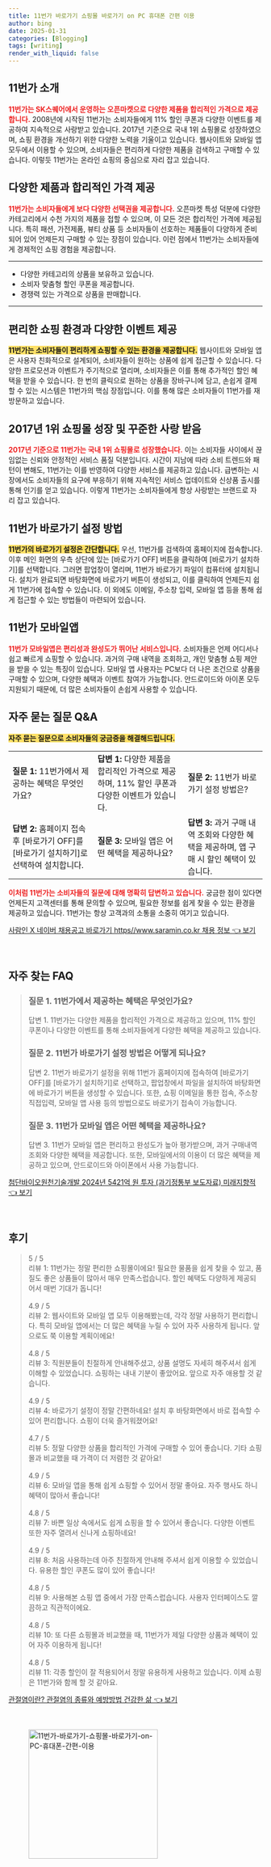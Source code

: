 ```yaml
---
title: 11번가 바로가기 쇼핑몰 바로가기 on PC 휴대폰 간편 이용
author: bing
date: 2025-01-31
categories: [Blogging]
tags: [writing]
render_with_liquid: false
---
```



<h2 id='11번가_소개'>11번가 소개</h2>

<p><b><span style="color: #ee2323;">11번가는 SK스퀘어에서 운영하는 오픈마켓으로 다양한 제품을 합리적인 가격으로 제공합니다.</span></b> 2008년에 시작된 11번가는 소비자들에게 11% 할인 쿠폰과 다양한 이벤트를 제공하여 지속적으로 사랑받고 있습니다. 2017년 기준으로 국내 1위 쇼핑몰로 성장하였으며, 쇼핑 환경을 개선하기 위한 다양한 노력을 기울이고 있습니다. 웹사이트와 모바일 앱 모두에서 이용할 수 있으며, 소비자들은 편리하게 다양한 제품을 검색하고 구매할 수 있습니다. 이렇듯 11번가는 온라인 쇼핑의 중심으로 자리 잡고 있습니다.</p>

<h2 id='11번가의_합리적인_가격'>다양한 제품과 합리적인 가격 제공</h2>

<p><b><span style="color: #ee2323;">11번가는 소비자들에게 보다 다양한 선택권을 제공합니다.</span></b> 오픈마켓 특성 덕분에 다양한 카테고리에서 수천 가지의 제품을 접할 수 있으며, 이 모든 것은 합리적인 가격에 제공됩니다. 특히 패션, 가전제품, 뷰티 상품 등 소비자들이 선호하는 제품들이 다양하게 준비되어 있어 언제든지 구매할 수 있는 장점이 있습니다. 이런 점에서 11번가는 소비자들에게 경제적인 쇼핑 경험을 제공합니다.</p>

<hr />

<ul>
    <li>다양한 카테고리의 상품을 보유하고 있습니다.</li>
    <li>소비자 맞춤형 할인 쿠폰을 제공합니다.</li>
    <li>경쟁력 있는 가격으로 상품을 판매합니다.</li>
</ul>

<hr />

<h2 id='편리한_쇼핑_환경'>편리한 쇼핑 환경과 다양한 이벤트 제공</h2>

<p><b><span style="background-color: #ffe066;">11번가는 소비자들이 편리하게 쇼핑할 수 있는 환경을 제공합니다.</span></b> 웹사이트와 모바일 앱은 사용자 친화적으로 설계되어, 소비자들이 원하는 상품에 쉽게 접근할 수 있습니다. 다양한 프로모션과 이벤트가 주기적으로 열리며, 소비자들은 이를 통해 추가적인 할인 혜택을 받을 수 있습니다. 한 번의 클릭으로 원하는 상품을 장바구니에 담고, 손쉽게 결제할 수 있는 시스템은 11번가의 핵심 장점입니다. 이를 통해 많은 소비자들이 11번가를 재방문하고 있습니다.</p>

<h2 id='2017년_1위_쇼핑몰_성장'>2017년 1위 쇼핑몰 성장 및 꾸준한 사랑 받음</h2>

<p><b><span style="color: #ee2323;">2017년 기준으로 11번가는 국내 1위 쇼핑몰로 성장했습니다.</span></b> 이는 소비자들 사이에서 끊임없는 신뢰와 안정적인 서비스 품질 덕분입니다. 시간이 지남에 따라 소비 트렌드와 패턴이 변해도, 11번가는 이를 반영하여 다양한 서비스를 제공하고 있습니다. 급변하는 시장에서도 소비자들의 요구에 부응하기 위해 지속적인 서비스 업데이트와 신상품 출시를 통해 인기를 얻고 있습니다. 이렇게 11번가는 소비자들에게 항상 사랑받는 브랜드로 자리 잡고 있습니다.</p>

<h2 id='바로가기_설정_방법'>11번가 바로가기 설정 방법</h2>

<p><b><span style="background-color: #ffe066;">11번가의 바로가기 설정은 간단합니다.</span></b> 우선, 11번가를 검색하여 홈페이지에 접속합니다. 이후 메인 화면의 우측 상단에 있는 [바로가기 OFF] 버튼을 클릭하여 [바로가기 설치하기]를 선택합니다. 그러면 팝업창이 열리며, 11번가 바로가기 파일이 컴퓨터에 설치됩니다. 설치가 완료되면 바탕화면에 바로가기 버튼이 생성되고, 이를 클릭하여 언제든지 쉽게 11번가에 접속할 수 있습니다. 이 외에도 이메일, 주소창 입력, 모바일 앱 등을 통해 쉽게 접근할 수 있는 방법들이 마련되어 있습니다.</p>

<h2 id='모바일앱의_특징'>11번가 모바일앱</h2>

<p><b><span style="color: #ee2323;">11번가 모바일앱은 편리성과 완성도가 뛰어난 서비스입니다.</span></b> 소비자들은 언제 어디서나 쉽고 빠르게 쇼핑할 수 있습니다. 과거의 구매 내역을 조회하고, 개인 맞춤형 쇼핑 제안을 받을 수 있는 특징이 있습니다. 모바일 앱 사용자는 PC보다 더 나은 조건으로 상품을 구매할 수 있으며, 다양한 혜택과 이벤트 참여가 가능합니다. 안드로이드와 아이폰 모두 지원되기 때문에, 더 많은 소비자들이 손쉽게 사용할 수 있습니다.</p>

<h2 id='자주_묻는_질문_QNA'>자주 묻는 질문 Q&A</h2>

<p><b><span style="background-color: #ffe066;">자주 묻는 질문으로 소비자들의 궁금증을 해결해드립니다.</span></b></p>

<table>
    <tr>
        <td><b>질문 1:</b> 11번가에서 제공하는 혜택은 무엇인가요?</td>
        <td><b>답변 1:</b> 다양한 제품을 합리적인 가격으로 제공하며, 11% 할인 쿠폰과 다양한 이벤트가 있습니다.</td>
        <td><b>질문 2:</b> 11번가 바로가기 설정 방법은?</td>
    </tr>
    <tr>
        <td><b>답변 2:</b> 홈페이지 접속 후 [바로가기 OFF]를 [바로가기 설치하기]로 선택하여 설치합니다.</td>
        <td><b>질문 3:</b> 모바일 앱은 어떤 혜택을 제공하나요?</td>
        <td><b>답변 3:</b> 과거 구매 내역 조회와 다양한 혜택을 제공하며, 앱 구매 시 할인 혜택이 있습니다.</td>
    </tr>
</table>

<p><b><span style="color: #ee2323;">이처럼 11번가는 소비자들의 질문에 대해 명확히 답변하고 있습니다.</span></b> 궁금한 점이 있다면 언제든지 고객센터를 통해 문의할 수 있으며, 필요한 정보를 쉽게 찾을 수 있는 환경을 제공하고 있습니다. 11번가는 항상 고객과의 소통을 소중히 여기고 있습니다.</p>


<p><a class="click-button" title="사람인 X 네이버 채용공고 바로가기 https//www.saramin.co.kr 채용 정보" href="https://aptwhite.github.io/posts/%EC%82%AC%EB%9E%8C%EC%9D%B8-X-%EB%84%A4%EC%9D%B4%EB%B2%84-%EC%B1%84%EC%9A%A9%EA%B3%B5%EA%B3%A0-%EB%B0%94%EB%A1%9C%EA%B0%80%EA%B8%B0-httpswww.saramin.co.kr-%EC%B1%84%EC%9A%A9-%EC%A0%95%EB%B3%B4/" rel="dofollow">사람인 X 네이버 채용공고 바로가기 https//www.saramin.co.kr 채용 정보 👈 보기</a></p><br>
<h2 id='자주_찾는_FAQ'>자주 찾는 FAQ</h2>
<div itemscope="" itemtype="https://schema.org/FAQPage"> 
<blockquote> 
<div itemscope="" itemprop="mainEntity" itemtype="https://schema.org/Question"> 
<h3 itemprop="name">질문 1. 11번가에서 제공하는 혜택은 무엇인가요?</h3> 
<div itemscope="" itemprop="acceptedAnswer" itemtype="https://schema.org/Answer"> 
<span itemprop="text"> 
<p>답변 1. 11번가는 다양한 제품을 합리적인 가격으로 제공하고 있으며, 11% 할인 쿠폰이나 다양한 이벤트를 통해 소비자들에게 다양한 혜택을 제공하고 있습니다.</p> 
</span> 
</div> 
</div> 
<div itemscope="" itemprop="mainEntity" itemtype="https://schema.org/Question"> 
<h3 itemprop="name">질문 2. 11번가 바로가기 설정 방법은 어떻게 되나요?</h3> 
<div itemscope="" itemprop="acceptedAnswer" itemtype="https://schema.org/Answer"> 
<span itemprop="text"> 
<p>답변 2. 11번가 바로가기 설정을 위해 11번가 홈페이지에 접속하여 [바로가기 OFF]를 [바로가기 설치하기]로 선택하고, 팝업창에서 파일을 설치하여 바탕화면에 바로가기 버튼을 생성할 수 있습니다. 또한, 쇼핑 이메일을 통한 접속, 주소창 직접입력, 모바일 앱 사용 등의 방법으로도 바로가기 접속이 가능합니다.</p> 
</span> 
</div> 
</div> 
<div itemscope="" itemprop="mainEntity" itemtype="https://schema.org/Question"> 
<h3 itemprop="name">질문 3. 11번가 모바일 앱은 어떤 혜택을 제공하나요?</h3> 
<div itemscope="" itemprop="acceptedAnswer" itemtype="https://schema.org/Answer"> 
<span itemprop="text"> 
<p>답변 3. 11번가 모바일 앱은 편리하고 완성도가 높아 평가받으며, 과거 구매내역 조회와 다양한 혜택을 제공합니다. 또한, 모바일에서의 이용이 더 많은 혜택을 제공하고 있으며, 안드로이드와 아이폰에서 사용 가능합니다.</p> 
</span> 
</div> 
</div> 
</blockquote> 
</div>
<p><a class="click-button" title="첨단바이오원천기술개발 2024년 5421억 원 투자 (과기정통부 보도자료) 미래지향적" href="https://aptwhite.github.io/posts/%EC%B2%A8%EB%8B%A8%EB%B0%94%EC%9D%B4%EC%98%A4%EC%9B%90%EC%B2%9C%EA%B8%B0%EC%88%A0%EA%B0%9C%EB%B0%9C-2024%EB%85%84-5421%EC%96%B5-%EC%9B%90-%ED%88%AC%EC%9E%90-(%EA%B3%BC%EA%B8%B0%EC%A0%95%ED%86%B5%EB%B6%80-%EB%B3%B4%EB%8F%84%EC%9E%90%EB%A3%8C)-%EB%AF%B8%EB%9E%98%EC%A7%80%ED%96%A5%EC%A0%81/" rel="dofollow">첨단바이오원천기술개발 2024년 5421억 원 투자 (과기정통부 보도자료) 미래지향적 👈 보기</a></p><br>
<h2 id='후기'>후기</h2>
<div itemscope itemtype="https://schema.org/Product">
  <blockquote>
  <div itemprop="review" itemscope itemtype="https://schema.org/Review">
      <div itemprop="reviewRating" itemscope itemtype="https://schema.org/Rating"> <span itemprop="ratingValue">5</span> / <span itemprop="bestRating">5</span> </div>
      <span itemprop="reviewBody">리뷰 1: 11번가는 정말 편리한 쇼핑몰이에요! 필요한 물품을 쉽게 찾을 수 있고, 품질도 좋은 상품들이 많아서 매우 만족스럽습니다. 할인 혜택도 다양하게 제공되어서 매번 기대가 돕니다!</span>
  </div>
  <br>
  <div itemprop="review" itemscope itemtype="https://schema.org/Review">
      <div itemprop="reviewRating" itemscope itemtype="https://schema.org/Rating"> <span itemprop="ratingValue">4.9</span> / <span itemprop="bestRating">5</span> </div>
      <span itemprop="reviewBody">리뷰 2: 웹사이트와 모바일 앱 모두 이용해봤는데, 각각 정말 사용하기 편리합니다. 특히 모바일 앱에서는 더 많은 혜택을 누릴 수 있어 자주 사용하게 됩니다. 앞으로도 쭉 이용할 계획이에요!</span>
  </div>
  <br>
  <div itemprop="review" itemscope itemtype="https://schema.org/Review">
      <div itemprop="reviewRating" itemscope itemtype="https://schema.org/Rating"> <span itemprop="ratingValue">4.8</span> / <span itemprop="bestRating">5</span> </div>
      <span itemprop="reviewBody">리뷰 3: 직원분들이 친절하게 안내해주셨고, 상품 설명도 자세히 해주셔서 쉽게 이해할 수 있었습니다. 쇼핑하는 내내 기분이 좋았어요. 앞으로 자주 애용할 것 같습니다.</span>
  </div>
  <br>
  <div itemprop="review" itemscope itemtype="https://schema.org/Review">
      <div itemprop="reviewRating" itemscope itemtype="https://schema.org/Rating"> <span itemprop="ratingValue">4.9</span> / <span itemprop="bestRating">5</span> </div>
      <span itemprop="reviewBody">리뷰 4: 바로가기 설정이 정말 간편하네요! 설치 후 바탕화면에서 바로 접속할 수 있어 편리합니다. 쇼핑이 더욱 즐거워졌어요!</span>
  </div>
  <br>
  <div itemprop="review" itemscope itemtype="https://schema.org/Review">
      <div itemprop="reviewRating" itemscope itemtype="https://schema.org/Rating"> <span itemprop="ratingValue">4.7</span> / <span itemprop="bestRating">5</span> </div>
      <span itemprop="reviewBody">리뷰 5: 정말 다양한 상품을 합리적인 가격에 구매할 수 있어 좋습니다. 기타 쇼핑몰과 비교했을 때 가격이 더 저렴한 것 같아요!</span>
  </div>
  <br>
  <div itemprop="review" itemscope itemtype="https://schema.org/Review">
      <div itemprop="reviewRating" itemscope itemtype="https://schema.org/Rating"> <span itemprop="ratingValue">4.9</span> / <span itemprop="bestRating">5</span> </div>
      <span itemprop="reviewBody">리뷰 6: 모바일 앱을 통해 쉽게 쇼핑할 수 있어서 정말 좋아요. 자주 행사도 하니 혜택이 많아서 좋습니다!</span>
  </div>
  <br>
  <div itemprop="review" itemscope itemtype="https://schema.org/Review">
      <div itemprop="reviewRating" itemscope itemtype="https://schema.org/Rating"> <span itemprop="ratingValue">4.8</span> / <span itemprop="bestRating">5</span> </div>
      <span itemprop="reviewBody">리뷰 7: 바쁜 일상 속에서도 쉽게 쇼핑을 할 수 있어서 좋습니다. 다양한 이벤트 또한 자주 열려서 신나게 쇼핑하네요!</span>
  </div>
  <br>
  <div itemprop="review" itemscope itemtype="https://schema.org/Review">
      <div itemprop="reviewRating" itemscope itemtype="https://schema.org/Rating"> <span itemprop="ratingValue">4.9</span> / <span itemprop="bestRating">5</span> </div>
      <span itemprop="reviewBody">리뷰 8: 처음 사용하는데 아주 친절하게 안내해 주셔서 쉽게 이용할 수 있었습니다. 유용한 할인 쿠폰도 많이 있어 좋습니다!</span>
  </div>
  <br>
  <div itemprop="review" itemscope itemtype="https://schema.org/Review">
      <div itemprop="reviewRating" itemscope itemtype="https://schema.org/Rating"> <span itemprop="ratingValue">4.8</span> / <span itemprop="bestRating">5</span> </div>
      <span itemprop="reviewBody">리뷰 9: 사용해본 쇼핑 앱 중에서 가장 만족스럽습니다. 사용자 인터페이스도 깔끔하고 직관적이에요.</span>
  </div>
  <br>
  <div itemprop="review" itemscope itemtype="https://schema.org/Review">
      <div itemprop="reviewRating" itemscope itemtype="https://schema.org/Rating"> <span itemprop="ratingValue">4.8</span> / <span itemprop="bestRating">5</span> </div>
      <span itemprop="reviewBody">리뷰 10: 또 다른 쇼핑몰과 비교했을 때, 11번가가 제일 다양한 상품과 혜택이 있어 자주 이용하게 됩니다!</span>
  </div>
  <br>
  <div itemprop="review" itemscope itemtype="https://schema.org/Review">
      <div itemprop="reviewRating" itemscope itemtype="https://schema.org/Rating"> <span itemprop="ratingValue">4.8</span> / <span itemprop="bestRating">5</span> </div>
      <span itemprop="reviewBody">리뷰 11: 각종 할인이 잘 적용되어서 정말 유용하게 사용하고 있습니다. 이제 쇼핑은 11번가와 함께 할 것 같아요.</span>
  </div>
  </blockquote>
</div>
<p><a class="click-button" title="관절염이란? 관절염의 종류와 예방방법 건강한 삶" href="https://aptwhite.github.io/posts/%EA%B4%80%EC%A0%88%EC%97%BC%EC%9D%B4%EB%9E%80-%EA%B4%80%EC%A0%88%EC%97%BC%EC%9D%98-%EC%A2%85%EB%A5%98%EC%99%80-%EC%98%88%EB%B0%A9%EB%B0%A9%EB%B2%95-%EA%B1%B4%EA%B0%95%ED%95%9C-%EC%82%B6/" rel="dofollow">관절염이란? 관절염의 종류와 예방방법 건강한 삶 👈 보기</a></p><br>
<figure class="image"><img src="https://aptwhite.github.io/assets/img/thumbnail/11번가-바로가기-쇼핑몰-바로가기-on-PC-휴대폰-간편-이용.webp" alt="11번가-바로가기-쇼핑몰-바로가기-on-PC-휴대폰-간편-이용" width="256" height="256"></figure>
